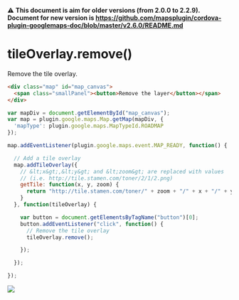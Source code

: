 :warning: **This document is aim for older versions (from 2.0.0 to 2.2.9).
Document for new version is https://github.com/mapsplugin/cordova-plugin-googlemaps-doc/blob/master/v2.6.0/README.md**

# tileOverlay.remove()

Remove the tile overlay.

```html
<div class="map" id="map_canvas">
  <span class="smallPanel"><button>Remove the layer</button></span>
</div>
```

```js
var mapDiv = document.getElementById("map_canvas");
var map = plugin.google.maps.Map.getMap(mapDiv, {
  'mapType': plugin.google.maps.MapTypeId.ROADMAP
});

map.addEventListener(plugin.google.maps.event.MAP_READY, function() {

  // Add a tile overlay
  map.addTileOverlay({
    // &lt;x&gt;,&lt;y&gt; and &lt;zoom&gt; are replaced with values
    // (i.e. http://tile.stamen.com/toner/2/1/2.png)
    getTile: function(x, y, zoom) {
      return "http://tile.stamen.com/toner/" + zoom + "/" + x + "/" + y + ".png";
    }
  }, function(tileOverlay) {

    var button = document.getElementsByTagName("button")[0];
    button.addEventListener("click", function() {
      // Remove the tile overlay
      tileOverlay.remove();

    });

  });

});
```

![](image.gif)
